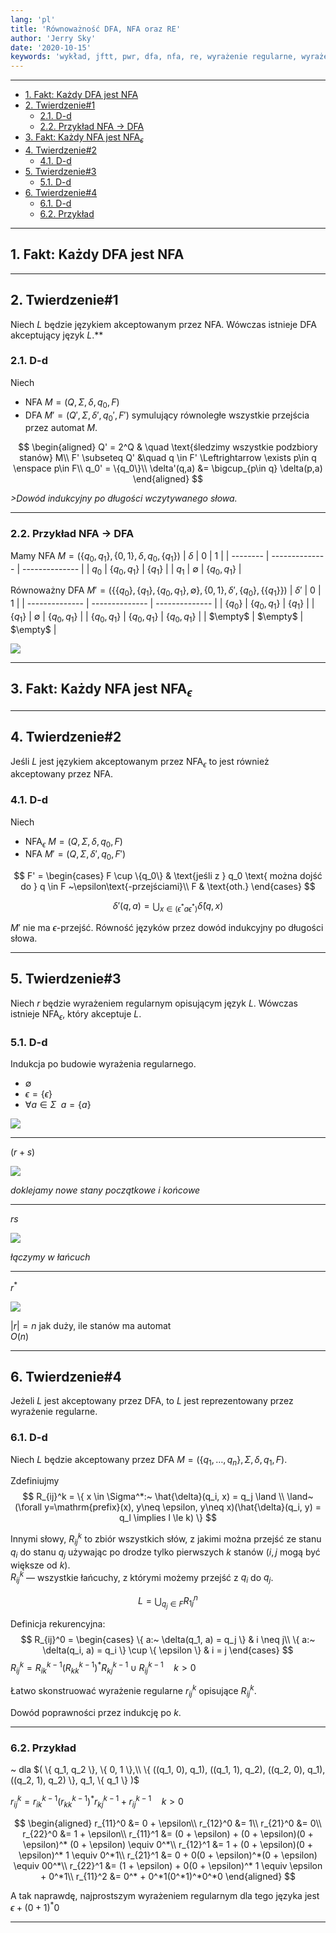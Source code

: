 ```yaml
---
lang: 'pl'
title: 'Równoważność DFA, NFA oraz RE'
author: 'Jerry Sky'
date: '2020-10-15'
keywords: 'wykład, jftt, pwr, dfa, nfa, re, wyrażenie regularne, wyrażenia, regularne, twierdzenie, epsilon, równoważność'
---
```


---

- [1. Fakt: Każdy DFA jest NFA](#1-fakt-każdy-dfa-jest-nfa)
- [2. Twierdzenie#1](#2-twierdzenie1)
    - [2.1. D-d](#21-d-d)
    - [2.2. Przykład NFA → DFA](#22-przykład-nfa--dfa)
- [3. Fakt: Każdy NFA jest NFA$_\epsilon$](#3-fakt-każdy-nfa-jest-nfa_epsilon)
- [4. Twierdzenie#2](#4-twierdzenie2)
    - [4.1. D-d](#41-d-d)
- [5. Twierdzenie#3](#5-twierdzenie3)
    - [5.1. D-d](#51-d-d)
- [6. Twierdzenie#4](#6-twierdzenie4)
    - [6.1. D-d](#61-d-d)
    - [6.2. Przykład](#62-przykład)

---

## 1. Fakt: Każdy DFA jest NFA

---

## 2. Twierdzenie#1

Niech $L$ będzie językiem akceptowanym przez NFA. Wówczas istnieje DFA akceptujący język $L$.**

### 2.1. D-d

Niech
- NFA $M = (Q, \Sigma, \delta, q_0, F)$
- DFA $M' = (Q', \Sigma, \delta', q_0', F')$ symulujący równoległe wszystkie przejścia przez automat $M$.

$$
\begin{aligned}
    Q' = 2^Q & \quad \text{śledzimy wszystkie podzbiory stanów} M\\
    F' \subseteq Q' &\quad q \in F' \Leftrightarrow \exists p\in q \enspace p\in F\\
    q_0' = \{q_0\}\\
    \delta'(q,a) &= \bigcup_{p\in q} \delta(p,a)
\end{aligned}
$$

*>Dowód indukcyjny po długości wczytywanego słowa.*

---

### 2.2. Przykład NFA → DFA

Mamy NFA $M = (\{q_0, q_1\}, \{0,1\}, \delta, q_0, \{q_1\})$
| $\delta$ | $0$            | $1$            |
| -------- | -------------- | -------------- |
| $q_0$    | $\{q_0, q_1\}$ | $\{q_1\}$      |
| $q_1$    | $\emptyset$    | $\{q_0, q_1\}$ |

Równoważny DFA $M' = \left(\big\{ \{q_0\}, \{q_1\}, \{q_0, q_1\}, \emptyset \big\}, \{0,1\}, \delta', \{q_0\}, \big\{\{q_1\}\big\}\right)$
| $\delta'$      | $0$            | $1$            |
| -------------- | -------------- | -------------- |
| $\{q_0\}$      | $\{q_0, q_1\}$ | $\{q_1\}$      |
| $\{q_1\}$      | $\emptyset$    | $\{q_0, q_1\}$ |
| $\{q_0, q_1\}$ | $\{q_0, q_1\}$ | $\{q_0, q_1\}$ |
| $\empty$       | $\empty$       | $\empty$       |

![](przykład-dfa-to-nfa.png)

---

## 3. Fakt: Każdy NFA jest NFA$_\epsilon$

---

## 4. Twierdzenie#2

Jeśli $L$ jest językiem akceptowanym przez NFA$_\epsilon$ to jest również akceptowany przez NFA.

### 4.1. D-d

Niech
- NFA$_\epsilon$ $M = (Q, \Sigma, \delta, q_0, F)$
- NFA $M' = (Q, \Sigma, \delta', q_0, F')$

$$
F' =
\begin{cases}
    F \cup \{q_0\} & \text{jeśli z } q_0 \text{ można dojść do } q \in F ~\epsilon\text{-przejściami}\\
    F & \text{oth.}
\end{cases}
$$

$$
\delta'(q,a) = \bigcup_{x \in (\epsilon^*a\epsilon^*)}\hat{\delta}(q,x)
$$

$M'$ nie ma $\epsilon$-przejść. Równość języków przez dowód indukcyjny po długości słowa.

---

## 5. Twierdzenie#3

Niech $r$ będzie wyrażeniem regularnym opisującym język $L$. Wówczas istnieje NFA$_\epsilon$, który akceptuje $L$.

### 5.1. D-d

Indukcja po budowie wyrażenia regularnego.

- $\emptyset$
- $\epsilon = \{\epsilon\}$
- $\forall a \in \Sigma \enspace a = \{a\}$

![](twierdzenie3-d-d-1.png)

---

$(r+s)$

![](twierdzenie3-d-d-2.png)

*doklejamy nowe stany początkowe i końcowe*

---

$rs$

![](twierdzenie3-d-d-3.png)

*łączymy w łańcuch*

---

$r^*$

![](twierdzenie3-d-d-4.png)

$|r| = n$ jak duży, ile stanów ma automat\
$O(n)$

---

## 6. Twierdzenie#4

Jeżeli $L$ jest akceptowany przez DFA, to $L$ jest reprezentowany przez wyrażenie regularne.

### 6.1. D-d

Niech $L$ będzie akceptowany przez DFA $M = (\{ q_1,\dots, q_n \}, \Sigma, \delta, q_1, F)$.

Zdefiniujmy
$$
R_{ij}^k =
\{ x \in \Sigma^*:~ \hat{\delta}(q_i, x) = q_j \land \\
\land~ (\forall y=\mathrm{prefix}(x), y\neq \epsilon, y\neq x)(\hat{\delta}(q_i, y) = q_l \implies l \le k) \}
$$

Innymi słowy, $R_{ij}^k$ to zbiór wszystkich słów, z jakimi można przejść ze stanu $q_i$ do stanu $q_j$ używając po drodze tylko pierwszych $k$ stanów ($i,j$ mogą być większe od $k$).\
$R_{ij}^k$ — wszystkie łańcuchy, z którymi możemy przejść z $q_i$ do $q_j$.

$$
L = \bigcup_{q_j \in F} R_{1j}^n
$$

Definicja rekurencyjna:
$$
R_{ij}^0 =
\begin{cases}
    \{ a:~ \delta(q_1, a) = q_j \} & i \neq j\\
    \{ a:~ \delta(q_i, a) = q_i \} \cup \{ \epsilon \} & i = j
\end{cases}
$$
$R_{ij}^k = R_{ik}^{k-1} \left( R_{kk}^{k-1} \right)^* R_{kj}^{k-1} \cup R_{ij}^{k-1} \quad k>0$

Łatwo skonstruować wyrażenie regularne $r_{ij}^{k}$ opisujące $R_{ij}^k$.

Dowód poprawności przez indukcję po $k$.

---

### 6.2. Przykład
~ dla $( \{ q_1, q_2 \}, \{ 0, 1 \},\\ \{ ((q_1, 0), q_1), ((q_1, 1), q_2), ((q_2, 0), q_1), ((q_2, 1), q_2) \}, q_1, \{ q_1 \} )$

$r_{ij}^k = r_{ik}^{k-1} \left( r_{kk}^{k-1} \right)^* r_{kj}^{k-1} + r_{ij}^{k-1} \quad k>0$

$$
\begin{aligned}
    r_{11}^0 &= 0 + \epsilon\\
    r_{12}^0 &= 1\\
    r_{21}^0 &= 0\\
    r_{22}^0 &= 1 + \epsilon\\
    r_{11}^1 &= (0 + \epsilon) + (0 + \epsilon)(0 + \epsilon)^* (0 + \epsilon) \equiv 0^*\\
    r_{12}^1 &= 1 + (0 + \epsilon)(0 + \epsilon)^* 1 \equiv 0^*1\\
    r_{21}^1 &= 0 + 0(0 + \epsilon)^*(0 + \epsilon) \equiv 00^*\\
    r_{22}^1 &= (1 + \epsilon) + 0(0 + \epsilon)^* 1 \equiv \epsilon + 0^*1\\
    r_{11}^2 &= 0^* + 0^*1(0^*1)^*0^*0
\end{aligned}
$$

A tak naprawdę, najprostszym wyrażeniem regularnym dla tego języka jest $\epsilon + (0 + 1)^*0$

---
